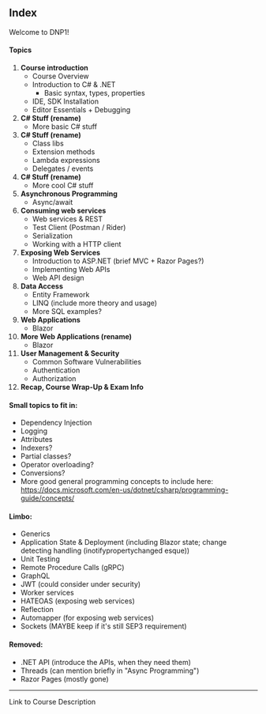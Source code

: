 ## Index

Welcome to DNP1!

#### Topics

1. **Course introduction**
    - Course Overview
    - Introduction to C# & .NET
        - Basic syntax, types, properties
    - IDE, SDK Installation
    - Editor Essentials + Debugging
2. **C# Stuff (rename)**
    - More basic C# stuff
3. **C# Stuff (rename)**
    - Class libs
    - Extension methods
    - Lambda expressions
    - Delegates / events
4. **C# Stuff (rename)**
    - More cool C# stuff
5. **Asynchronous Programming**
    - Async/await
6. **Consuming web services**
    - Web services & REST
    - Test Client (Postman / Rider)
    - Serialization
    - Working with a HTTP client
7. **Exposing Web Services**
    - Introduction to ASP.NET (brief MVC + Razor Pages?)
    - Implementing Web APIs
    - Web API design
8. **Data Access**
    - Entity Framework
    - LINQ (include more theory and usage)
    - More SQL examples?
9. **Web Applications**
    - Blazor
10. **More Web Applications (rename)**
    - Blazor
11. **User Management & Security**
    - Common Software Vulnerabilities
    - Authentication
    - Authorization
12. **Recap, Course Wrap-Up & Exam Info**

#### Small topics to fit in:
- Dependency Injection
- Logging
- Attributes
- Indexers?
- Partial classes?
- Operator overloading?
- Conversions?
- More good general programming concepts to include here: https://docs.microsoft.com/en-us/dotnet/csharp/programming-guide/concepts/

#### Limbo:
- Generics
- Application State & Deployment (including Blazor state; change detecting handling (inotifypropertychanged esque))
- Unit Testing
- Remote Procedure Calls (gRPC)
- GraphQL
- JWT (could consider under security)
- Worker services
- HATEOAS (exposing web services)
- Reflection
- Automapper (for exposing web services)
- Sockets (MAYBE keep if it's still SEP3 requirement)

#### Removed:
- .NET API (introduce the APIs, when they need them)
- Threads (can mention briefly in "Async Programming")
- Razor Pages (mostly gone)
---

Link to Course Description